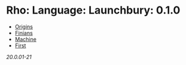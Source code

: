 


# Rho: Language: Launchbury: 0.1.0
* [Origins](ORIGINS.md)
* [Finians](FINIANS.md)
* [Machine](MACHINE.md)
* [First](FIRST.md)

*20.0.01-21*
